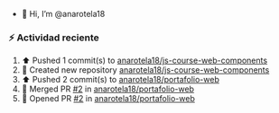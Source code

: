 - 👋 Hi, I’m @anarotela18

### :zap: Actividad reciente
<!--RECENT_ACTIVITY:start-->
1. ⬆️ Pushed 1 commit(s) to [anarotela18/js-course-web-components](https://github.com/anarotela18/js-course-web-components)<br>
2. 📔 Created new repository [anarotela18/js-course-web-components](https://github.com/anarotela18/js-course-web-components)<br>
3. ⬆️ Pushed 2 commit(s) to [anarotela18/portafolio-web](https://github.com/anarotela18/portafolio-web)<br>
4. 🎉 Merged PR [#2](https://github.com/anarotela18/portafolio-web/pull/2) in [anarotela18/portafolio-web](https://github.com/anarotela18/portafolio-web)<br>
5. 💪 Opened PR [#2](https://github.com/anarotela18/portafolio-web/pull/2) in [anarotela18/portafolio-web](https://github.com/anarotela18/portafolio-web)<br>
<!--RECENT_ACTIVITY:end-->
